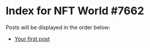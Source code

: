 # Index for NFT World #7662
Posts will be displayed in the order below:

- [Your first post](./001-first.md)

